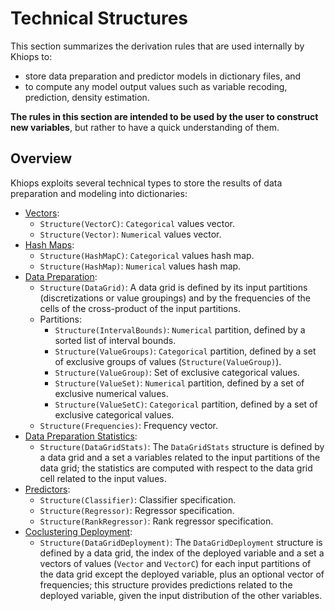 # Technical Structures

This section summarizes the derivation rules that are used internally by Khiops to:

- store data preparation and predictor models in dictionary files, and
- to compute any model output values such as variable recoding, prediction, density estimation.

**The rules in this section are intended to be used by the user to construct new variables**, but
rather to have a quick understanding of them.

## Overview

Khiops exploits several technical types to store the results of data preparation and modeling into
dictionaries:

- [Vectors](vector-rules.md):
    - `Structure(VectorC)`: `Categorical` values vector.
    - `Structure(Vector)`: `Numerical` values vector.
- [Hash Maps](hash-map-rules.md):
    - `Structure(HashMapC)`: `Categorical` values hash map.
    - `Structure(HashMap)`: `Numerical` values hash map.
- [Data Preparation](data-preparation-rules.md):
    - `Structure(DataGrid)`: A data grid is defined by its input partitions (discretizations or value
      groupings) and by the frequencies of the cells of the cross-product of the input partitions.
    - Partitions:
        - `Structure(IntervalBounds)`: `Numerical` partition, defined by a sorted list of interval
          bounds.
        - `Structure(ValueGroups)`: `Categorical` partition, defined by a set of exclusive groups of
          values (`Structure(ValueGroup)`).
        - `Structure(ValueGroup)`: Set of exclusive categorical values.
        - `Structure(ValueSet)`: `Numerical` partition, defined by a set of exclusive numerical values.
        - `Structure(ValueSetC)`: `Categorical` partition, defined by a set of exclusive categorical
          values.
    - `Structure(Frequencies)`: Frequency vector.
- [Data Preparation Statistics](data-preparation-rules.md):
    - `Structure(DataGridStats)`: The `DataGridStats` structure is defined by a data grid and a set
      a variables related to the input partitions of the data grid; the statistics are computed with
      respect to the data grid cell related to the input values.
- [Predictors](predictor-rules.md):
    - `Structure(Classifier)`: Classifier specification.
    - `Structure(Regressor)`: Regressor specification.
    - `Structure(RankRegressor)`: Rank regressor specification.
- [Coclustering Deployment](coclustering-rules.md):
  - `Structure(DataGridDeployment)`: The `DataGridDeployment` structure is defined by a data grid,
    the index of the deployed variable and a set a vectors of values (`Vector` and `VectorC`) for
    each input partitions of the data grid except the deployed variable, plus an optional vector of
    frequencies; this structure provides predictions related to the deployed variable, given the
    input distribution of the other variables.
